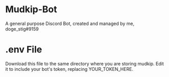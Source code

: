 # Mudkip-Bot
A general purpose Discord Bot, created and managed by me, doge_stig#9159

# .env File
Download this file to the same directory where you are storing mudkip.
Edit it to include your bot's token, replacing YOUR_TOKEN_HERE.
